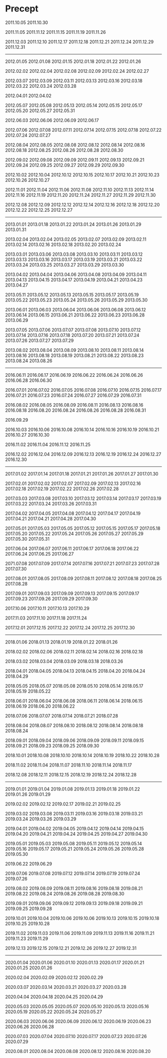 # Precept

2011.10.05 2011.10.30 

2011.11.05 2011.11.12 2011.11.15 2011.11.19 2011.11.26

2011.12.03 2011.12.10 2011.12.17 2011.12.18 2011.12.21 2011.12.24 2011.12.29 2011.12.31

****************************************************************************************************************************************

2012.01.05 2012.01.08 2012.01.15 2012.01.18 2012.01.22 2012.01.26

2012.02.02 2012.02.04 2012.02.08 2012.02.09 2012.02.24 2012.02.27

2012.03.07 2012.03.09 2012.03.11 2012.03.13 2012.03.16 2012.03.18 2012.03.22 2012.03.24 2012.03.28

2012.04.01 2012.04.02

2012.05.07 2012.05.08 2012.05.13 2012.05.14 2012.05.15 2012.05.17 2012.05.20 2012.05.27 2012.05.31

2012.06.03 2012.06.06 2012.06.09 2012.06.17

2012.07.06 2012.07.08 2012.07.11 2012.07.14 2012.07.15 2012.07.18 2012.07.22 2012.07.24 2012.07.27

2012.08.04 2012.08.05 2012.08.08 2012.08.12 2012.08.14 2012.08.16 2012.08.18 2012.08.25 2012.08.26 2012.08.28 2012.08.30

2012.09.02 2012.09.08 2012.09.09 2012.09.11 2012.09.13 2012.09.21 2012.09.24 2012.09.25 2012.09.27 2012.09.29 2012.09.30

2012.10.02 2012.10.04 2012.10.12 2012.10.15 2012.10.17 2012.10.21 2012.10.23 2012.10.26 2012.10.27

2012.11.01 2012.11.04 2012.11.06 2012.11.08 2012.11.10 2012.11.13 2012.11.14 2012.11.16 2012.11.19 2012.11.20 2012.11.24 2012.11.27 2012.11.29 2012.11.30

2012.12.08 2012.12.09 2012.12.12 2012.12.14 2012.12.16 2012.12.18 2012.12.20 2012.12.22 2012.12.25 2012.12.27

****************************************************************************************************************************************

2013.01.01 2013.01.18 2013.01.22 2013.01.24 2013.01.26 2013.01.29 2013.01.31

2013.02.04 2013.02.04 2013.02.05 2013.02.07 2013.02.09 2013.02.11 2013.02.14 2013.02.16 2013.02.18 2013.02.20 2013.02.24

2013.03.01 2013.03.06 2013.03.08 2013.03.10 2013.03.11 2013.03.12 2013.03.13 2013.03.16 2013.03.17 2013.03.19 2013.03.21 2013.03.22 2013.03.24 2013.03.25 2013.03.27 2013.03.29 2013.03.30

2013.04.02 2013.04.04 2013.04.06 2013.04.08 2013.04.09 2013.04.11 2013.04.13 2013.04.15 2013.04.17 2013.04.19 2013.04.21 2013.04.23 2013.04.27

2013.05.11 2013.05.12 2013.05.13 2013.05.15 2013.05.17 2013.05.19 2013.05.22 2013.05.23 2013.05.24 2013.05.26 2013.05.29 2013.05.30

2013.06.01 2013.06.03 2013.06.04 2013.06.06 2013.06.08 2013.06.12 2013.06.14 2013.06.15 2013.06.21 2013.06.22 2013.06.23 2013.06.28 2013.06.29

2013.07.05 2013.07.06 2013.07.07 2013.07.08 2013.07.10 2013.07.12 2013.07.14 2013.07.16 2013.07.18 2013.07.20 2013.07.21 2013.07.24 2013.07.26 2013.07.27 2013.07.29

2013.08.02 2013.08.04 2013.08.09 2013.08.10 2013.08.11 2013.08.14 2013.08.16 2013.08.18 2013.08.19 2013.08.21 2013.08.22 2013.08.23 2013.08.24 2013.08.26

****************************************************************************************************************************************

2016.06.11 2016.06.17 2016.06.19 2016.06.22 2016.06.24 2016.06.26 2016.06.28 2016.06.30

2016.07.01 2016.07.02 2016.07.05 2016.07.08 2016.07.10 2016.07.15 2016.07.17 2016.07.21 2016.07.23 2016.07.24 2016.07.27 2016.07.29 2016.07.31

2016.08.02 2016.08.05 2016.08.09 2016.08.11 2016.08.13 2016.08.16 2016.08.18 2016.08.20 2016.08.24 2016.08.26 2016.08.28 2016.08.31

2016.09.29

2016.10.03 2016.10.06 2016.10.08 2016.10.14 2016.10.16 2016.10.19 2016.10.21 2016.10.27 2016.10.30

2016.11.02 2016.11.04 2016.11.12 2016.11.25

2016.12.02 2016.12.04 2016.12.09 2016.12.13 2016.12.19 2016.12.24 2016.12.27 2016.12.30

****************************************************************************************************************************************

2017.01.02 2017.01.14 2017.01.18 2017.01.21 2017.01.26 2017.01.27 2017.01.30

2017.02.01 2017.02.02 2017.02.07 2017.02.09 2017.02.13 2017.02.16 2017.02.18 2017.02.19 2017.02.22 2017.02.26 2017.02.28

2017.03.03 2017.03.08 2017.03.10 2017.03.12 2017.03.14 2017.03.17 2017.03.19 2017.03.22 2017.03.24 2017.03.26 2017.03.31

2017.04.02 2017.04.05 2017.04.08 2017.04.12 2017.04.17 2017.04.19 2017.04.21 2017.04.21 2017.04.28 2017.04.30

2017.05.01 2017.05.03 2017.05.05 2017.05.12 2017.05.15 2017.05.17 2017.05.18 2017.05.20 2017.05.22 2017.05.24 2017.05.26 2017.05.27 2017.05.29 2017.05.30 2017.05.31

2017.06.04 2017.06.07 2017.06.11 2017.06.17 2017.06.18 2017.06.22 2017.06.24 2017.06.25 2017.06.27

2071.07.08 2017.07.09 2017.07.14 2017.07.16 2017.07.21 2017.07.23 2017.07.28 2017.07.30

2017.08.01 2017.08.05 2017.08.09 2017.08.11 2017.08.12 2017.08.18 2017.08.25 2017.08.28

2017.09.01 2017.09.03 2017.09.09 2017.09.13 2017.09.15 2017.09.17 2017.09.23 2017.09.26 2017.09.29 2017.09.30

2017.10.06 2017.10.11 2017.10.13 2017.10.29

2017.11.03 2017.11.10 2017.11.18 2017.11.24

2017.12.01 2017.12.15 2017.12.22 2017.12.24 2017.12.25 2017.12.30

****************************************************************************************************************************************

2018.01.06 2018.01.13 2018.01.19 2018.01.22 2018.01.26

2018.02.02 2018.02.06 2018.02.11 2018.02.14 2018.02.16 2018.02.18

2018.03.02 2018.03.04 2018.03.09 2018.03.18 2018.03.26

2018.04.01 2018.04.05 2018.04.13 2018.04.15 2018.04.20 2018.04.24 2018.04.29

2018.05.05 2018.05.07 2018.05.08 2018.05.10 2018.05.14 2018.05.17 2018.05.19 2018.05.22

2018.06.01 2018.06.04 2018.06.08 2018.06.11 2018.06.14 2018.06.15 2018.06.19 2018.06.20 2018.06.22

2018.07.06 2018.07.07 2018.07.14 2018.07.21 2018.07.28

2018.08.04 2018.08.07 2018.08.10 2018.08.12 2018.08.14 2018.08.18 2018.08.24 

2018.09.01 2018.09.04 2018.09.06 2018.09.09 2018.09.11 2018.09.15 2018.09.21 2018.09.23 2018.09.25 2018.09.30

2018.10.01 2018.10.08 2018.10.10 2018.10.14 2018.10.19 2018.10.22 2018.10.28

2018.11.02 2018.11.04 2018.11.07 2018.11.10 2018.11.14 2018.11.17

2018.12.08 2018.12.11 2018.12.15 2018.12.19 2018.12.24 2018.12.28

****************************************************************************************************************************************

2019.01.01 2019.01.04 2019.01.08 2019.01.13 2019.01.18 2019.01.22 2019.01.26 2019.01.29

2019.02.02 2019.02.12 2019.02.17 2019.02.21 2019.02.25

2019.03.02 2019.03.08 2019.03.11 2019.03.16 2019.03.18 2019.03.21 2019.03.24 2019.03.26 2019.03.29

2019.04.01 2019.04.02 2019.04.05 2019.04.12 2019.04.14 2019.04.15 2019.04.20 2019.04.21 2019.04.24 2019.04.25 2019.04.27 2019.04.30

2019.05.01 2019.05.03 2019.05.08 2019.05.11 2019.05.12 2019.05.14 2019.05.16 2019.05.17 2019.05.21 2019.05.24 2019.05.26 2019.05.28 2019.05.30

2019.06.22 2019.06.29

2019.07.06 2019.07.08 2019.07.12 2019.07.14 2019.07.19 2019.07.24 2019.07.26

2019.08.02 2019.08.09 2019.08.11 2019.08.16 2019.08.18 2019.08.21 2019.08.22 2019.08.24 2019.08.26 2019.08.28 2019.08.30

2019.09.01 2019.09.06 2019.09.12 2019.09.13 2019.09.18 2019.09.21 2019.09.25 2019.09.28

2019.10.01 2019.10.04 2019.10.06 2019.10.06 2019.10.13 2019.10.15 2019.10.18 2019.10.25 2019.10.28

2019.11.02 2019.11.03 2019.11.06 2019.11.09 2019.11.13 2019.11.16 2019.11.21 2019.11.23 2019.11.29

2019.12.13 2019.12.15 2019.12.21 2019.12.26 2019.12.27 2019.12.31

****************************************************************************************************************************************

2020.01.04 2020.01.06 2020.01.10 2020.01.13 2020.01.17 2020.01.21 2020.01.25 2020.01.26

2020.02.04 2020.02.09 2020.02.12 2020.02.29

2020.03.07 2020.03.14 2020.03.21 2020.03.27 2020.03.28

2020.04.04 2020.04.18 2020.04.25 2020.04.29

2020.05.03 2020.05.05 2020.05.07 2020.05.10 2020.05.13 2020.05.16 2020.05.19 2020.05.22 2020.05.24 2020.05.27

2020.06.03 2020.06.06 2020.06.09 2020.06.12 2020.06.19 2020.06.23 2020.06.26 2020.06.28

2020.07.03 2020.07.04 2020.07.10 2020.07.17 2020.07.23 2020.07.26 2020.07.29

2020.08.01 2020.08.04 2020.08.08 2020.08.12 2020.08.16 2020.08.20
